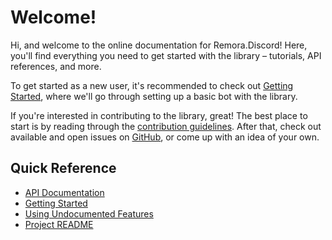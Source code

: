 Welcome!
========

Hi, and welcome to the online documentation for Remora.Discord! Here, you'll
find everything you need to get started with the library – tutorials, API
references, and more.

To get started as a new user, it's recommended to check out
[Getting Started][1], where we'll go through setting up a basic bot with the
library.

If you're interested in contributing to the library, great! The best place to
start is by reading through the [contribution guidelines][2]. After that, check
out available and open issues on [GitHub][3], or come up with an idea of your
own.

## Quick Reference
* [API Documentation][4]
* [Getting Started][1]
* [Using Undocumented Features][6]
* [Project README][5]

[1]: getting-started.md
[2]: https://github.com/Remora/Remora.Discord/blob/main/.github/CONTRIBUTING.md
[3]: https://www.github.com/Remora/Remora.Discord/issues
[4]: xref:Remora.Discord.API
[5]: https://github.com/Remora/Remora.Discord/blob/main/README.md
[6]: undocumented-features.md
